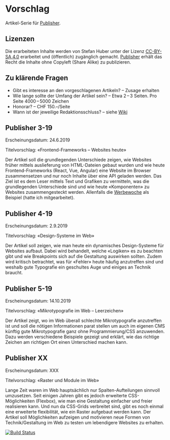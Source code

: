 # Vorschlag
Artikel-Serie für [Publisher](https://publisher.ch/).

## Lizenzen
Die erarbeiteten Inhalte werden von Stefan Huber unter der Lizenz [CC-BY-SA 4.0](https://creativecommons.org/licenses/by-sa/4.0/) erarbeitet und (öffentlich) zugänglich gemacht. [Publisher](https://publisher.ch/) erhält das Recht die Inhalte ohne Copyleft (Share Alike) zu publizieren.

## Zu klärende Fragen
* Gibt es interesse an den vorgeschlagenen Artikeln? – Zusage erhalten
* Wie lange sollte der Umfang der Artikel sein? – Etwa 2 – 3 Seiten. Pro Seite 4000 – 5000 Zeichen
* Honorar? – CHF 150.–/Seite
* Wann ist der jeweilige Redaktionsschluss? – siehe [Wiki](https://github.com/signalwerk/publisher.2019/wiki/Produktionsplan-Publisher-2019)


## Publisher 3-19
Erscheinungsdatum: 24.6.2019

Titelvorschlag: «Frontend-Frameworks – Websites heute»

Der Artikel soll die grundlegenden Unterschiede zeigen, wie Websites früher mittels auslieferung von HTML-Dateien gebaut wurden und wie heute Frontend-Frameworks (React, Vue, Angular) eine Website im Browser zusammensetzen und nur noch Inhalte über eine API geladen werden. Das Ziel ist es dem Leser mittels Text und Grafiken zu vermitteln, was die grundlegenden Unterschiede sind und wie heute «Komponenten» zu Websites zusammengesteckt werden. Allenfalls die [Werbewoche](https://www.werbewoche.ch/) als Beispiel (hatte ich mitgearbeitet).


## Publisher 4-19
Erscheinungsdatum: 2.9.2019

Titelvorschlag: «Design-Systeme im Web»

Der Artikel soll zeigen, wie man heute ein dynamisches Design-Systeme für Websites aufbaut. Dabei wird behandelt, welche «Logiken» es zu beachten gibt und wie Breakpoints sich auf die Gestaltung auswirken sollten. Zudem wird kritisch betrachtet, was für «Fehler» heute häufig anzutreffen sind und weshalb gute Typografie ein geschultes Auge und einiges an Technik braucht.


## Publisher 5-19
Erscheinungsdatum: 14.10.2019

Titelvorschlag: «Mikrotypografie im Web – Leerzeichen»

Der Artikel zeigt, wo im Web überall schlechte Mikrotypografie anzutreffen ist und soll die nötigen Informationen parat stellen um auch im eigenen CMS künftig gute Mikrotypografie ganz ohne Programmierung/CSS anzuwenden. Dazu werden verschiedene Beispiele gezeigt und erklärt, wie das richtige Zeichen am richtigen Ort einen Unterschied machen kann.


## Publisher XX
Erscheinungsdatum: XXX

Titelvorschlag: «Raster und Module im Web»

Lange Zeit waren im Web hauptsächlich nur Spalten-Aufteilungen sinnvoll umzusetzen. Seit einigen Jahren gibt es jedoch erweiterte CSS-Möglichkeiten (Flexbox), wie man eine Gestaltung einfacher und freier realisieren kann. Und nun da CSS-Grids verbreitet sind, gibt es noch einmal eine erweiterte flexibilität, wie ein Raster aufgebaut werden kann. Der Artikel soll Möglichkeiten aufzeigen und motivieren neue Formen von Technik/Gestaltung im Web zu testen um lebendigere Websites zu erhalten.



[![Build Status](https://travis-ci.org/signalwerk/publisher.svg?branch=master)](https://travis-ci.org/signalwerk/publisher)
